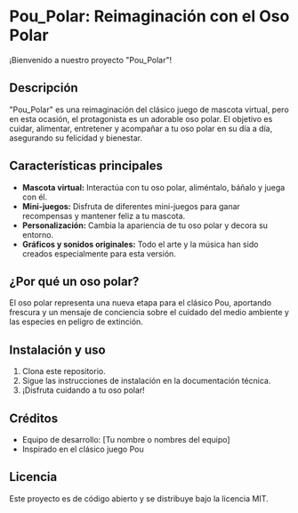 # Pou_Polar: Reimaginación con el Oso Polar

¡Bienvenido a nuestro proyecto "Pou_Polar"!

## Descripción

"Pou_Polar" es una reimaginación del clásico juego de mascota virtual, pero en esta ocasión, el protagonista es un adorable oso polar. El objetivo es cuidar, alimentar, entretener y acompañar a tu oso polar en su día a día, asegurando su felicidad y bienestar.

## Características principales
- **Mascota virtual:** Interactúa con tu oso polar, aliméntalo, báñalo y juega con él.
- **Mini-juegos:** Disfruta de diferentes mini-juegos para ganar recompensas y mantener feliz a tu mascota.
- **Personalización:** Cambia la apariencia de tu oso polar y decora su entorno.
- **Gráficos y sonidos originales:** Todo el arte y la música han sido creados especialmente para esta versión.

## ¿Por qué un oso polar?
El oso polar representa una nueva etapa para el clásico Pou, aportando frescura y un mensaje de conciencia sobre el cuidado del medio ambiente y las especies en peligro de extinción.

## Instalación y uso
1. Clona este repositorio.
2. Sigue las instrucciones de instalación en la documentación técnica.
3. ¡Disfruta cuidando a tu oso polar!

## Créditos
- Equipo de desarrollo: [Tu nombre o nombres del equipo]
- Inspirado en el clásico juego Pou

## Licencia
Este proyecto es de código abierto y se distribuye bajo la licencia MIT.
